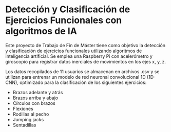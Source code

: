 # Detección y Clasificación de Ejercicios Funcionales con algoritmos de IA

Este proyecto de Trabajo de Fin de Máster tiene como objetivo la detección y clasificación de ejercicios funcionales utilizando algoritmos de inteligencia artificial. Se emplea una Raspberry Pi con acelerómetro y giroscopio para registrar datos inerciales de movimientos en los ejes x, y, z.

Los datos recopilados de 11 usuarios se almacenan en archivos .csv y se utilizan para entrenar un modelo de red neuronal convolucional 1D (1D-CNN), optimizado para la clasificación de los siguientes ejercicios:

- Brazos adelante y atrás
- Brazos arriba y abajo
- Círculos con brazos
- Flexiones
- Rodillas al pecho
- Jumping jacks
- Sentadillas
  

